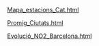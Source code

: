 
[Mapa_estacions_Cat.html](https://htmlpreview.github.io/?https://github.com/Arnasto/PRA_Visualitzacio_Dades/blob/main/hourly_avg_no2_cities2024.html)

[Promig_Ciutats.html](https://htmlpreview.github.io/?https://github.com/Arnasto/PRA_Visualitzacio_Dades/blob/main/hourly_avg_no2_cities2024.html)

[Evolució_NO2_Barcelona.html](https://htmlpreview.github.io/?https://github.com/Arnasto/PRA_Visualitzacio_Dades/blob/main/hourly_avg_no2_barcelona.html)
